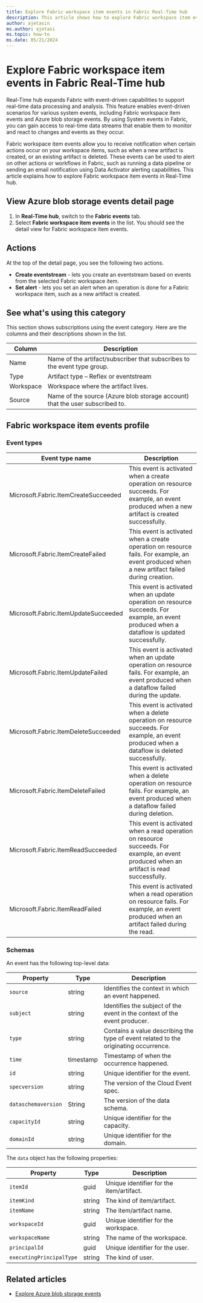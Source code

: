 ```yaml
---
title: Explore Fabric workspace item events in Fabric Real-Time hub
description: This article shows how to explore Fabric workspace item events in Fabric Real-Time hub. 
author: ajetasin
ms.author: ajetasi
ms.topic: how-to
ms.date: 05/21/2024
---
```


# Explore Fabric workspace item events in Fabric Real-Time hub
Real-Time hub expands Fabric with event-driven capabilities to support real-time data processing and analysis. This feature enables event-driven scenarios for various system events, including Fabric workspace item events and Azure blob storage events. By using System events in Fabric, you can gain access to real-time data streams that enable them to monitor and react to changes and events as they occur. 

Fabric workspace item events allow you to receive notification when certain actions occur on your workspace items, such as when a new artifact is created, or an existing artifact is deleted. These events can be used to alert on other actions or workflows in Fabric, such as running a data pipeline or sending an email notification using Data Activator alerting capabilities. This article explains how to explore Fabric workspace item events in Real-Time hub.

## View Azure blob storage events detail page

1. In **Real-Time hub**, switch to the **Fabric events** tab. 
1. Select **Fabric workspace item events** in the list. You should see the detail view for Fabric workspace item events. 

## Actions
At the top of the detail page, you see the following two actions.

- **Create eventstream** - lets you create an eventstream based on events from the selected Fabric workspace item. 
- **Set alert** - lets you set an alert when an operation is done for a Fabric workspace item, such as a new artifact is created.

## See what's using this category

This section shows subscriptions using the event category. Here are the columns and their descriptions shown in the list. 

| Column | Description |
| ------ | ------------ | 
| Name | Name of the artifact/subscriber that subscribes to the event type group. |
| Type | Artifact type – Reflex or eventstream |
| Workspace | Workspace where the artifact lives. |
| Source | Name of the source (Azure blob storage account) that the user subscribed to. |

## Fabric workspace item events profile

### Event types

| Event type name | Description |
| --------------- | ----------- |
| Microsoft.Fabric.ItemCreateSucceeded | This event is activated when a create operation on resource succeeds. For example, an event produced when a new artifact is created successfully. |
| Microsoft.Fabric.ItemCreateFailed | This event is activated when a create operation on resource fails. For example, an event produced when a new artifact failed during creation. |
| Microsoft.Fabric.ItemUpdateSucceeded | This event is activated when an update operation on resource succeeds. For example, an event produced when a dataflow is updated successfully. |
| Microsoft.Fabric.ItemUpdateFailed | This event is activated when an update operation on resource fails. For example, an event produced when a dataflow failed during the update. |
| Microsoft.Fabric.ItemDeleteSucceeded | This event is activated when a delete operation on resource succeeds. For example, an event produced when a dataflow is deleted successfully. |
| Microsoft.Fabric.ItemDeleteFailed | This event is activated when a delete operation on resource fails. For example, an event produced when a dataflow failed during deletion. |
| Microsoft.Fabric.ItemReadSucceeded | This event is activated when a read operation on resource succeeds. For example, an event produced when an artifact is read successfully. |
| Microsoft.Fabric.ItemReadFailed | This event is activated when a read operation on resource fails. For example, an event produced when an artifact failed during the read. |

### Schemas
An event has the following top-level data:

| Property | Type | Description |
| -------- | ---- | ----------- |
| `source` | string | Identifies the context in which an event happened.  |
| `subject` | string | Identifies the subject of the event in the context of the event producer. |
| `type` | string | Contains a value describing the type of event related to the originating occurrence. |
| `time` | timestamp | Timestamp of when the occurrence happened. |
| `id` | string | Unique identifier for the event. |
| `specversion` | string | The version of the Cloud Event spec. |
| `dataschemaversion` | String | The version of the data schema. |
| `capacityId` | string | Unique identifier for the capacity. |
| `domainId` | string | Unique identifier for the domain. |

The `data` object has the following properties: 

| Property | Type | Description |
| -------- | ---- | ----------- |
| `itemId` | guid | Unique identifier for the item/artifact. |
| `itemKind` | string | The kind of item/artifact. |
| `itemName` | string | The item/artifact name. |
| `workspaceId` | guid | Unique identifier for the workspace. |
| `workspaceName` | string | The name of the workspace. |
| `principalId` | guid | Unique identifier for the user. |
| `executingPrincipalType` | string | The kind of user. |


## Related articles

- [Explore Azure blob storage events](explore-azure-blob-storage-events.md)


